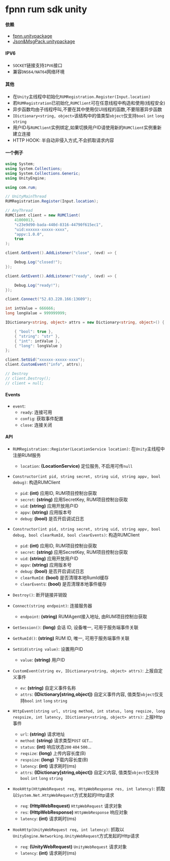 # fpnn rum sdk unity #

#### 依赖 ####
* [fpnn.unitypackage](https://github.com/highras/fpnn-sdk-unity)
* [Json&MsgPack.unitypackage](https://github.com/deniszykov/msgpack-unity3d)

#### IPV6 ####
* `SOCKET`链接支持`IPV6`接口
* 兼容`DNS64/NAT64`网络环境

#### 其他 ####
* 在`Unity`主线程中初始化`RUMRegistration.Register(Input.location)`
* 若`RUMRegistration`已初始化,`RUMClient`可在任意线程中构造和使用(线程安全)
* 异步函数均由子线程呼叫,不要在其中使用仅UI线程的函数,不要阻塞异步函数
* `IDictionary<string, object>`该结构中的值类型`object`仅支持`bool` `int` `long` `string`
* 用户ID与`RUMClient`实例绑定,如果切换用户ID请使用新的`RUMClient`实例重新建立连接
* HTTP HOOK: 半自动非侵入方式,不会抓取请求内容

#### 一个例子 ####
```c#
using System;
using System.Collections;
using System.Collections.Generic;
using UnityEngine;

using com.rum;

// UnityMainThread
RUMRegistration.Register(Input.location);

// AnyThread
RUMClient client = new RUMClient(
    41000013,
    "c23e9d90-bada-440d-8316-44790f615ec1",
    "uid:xxxxxx-xxxxx-xxxx",
    "appv:1.0.0",
    true
);

client.GetEvent().AddListener("close", (evd) => {

    Debug.Log("closed!");
});

client.GetEvent().AddListener("ready", (evd) => {

    Debug.Log("ready!");
});

client.Connect("52.83.220.166:13609");

int intValue = 666666;
long longValue = 999999999;

IDictionary<string, object> attrs = new Dictionary<string, object>() {

    { "bool": true },
    { "string": "str" },
    { "int": intValue },
    { "long": longValue }
};

client.SetUid("xxxxxx-xxxxx-xxxx");
client.CustomEvent("info", attrs);

// Destroy
// client.Destroy();
// client = null;
```

#### Events ####
* `event`:
    * `ready`: 连接可用
    * `config`: 获取事件配置 
    * `close`: 连接关闭

#### API ####
* `RUMRegistration::Register(LocationService location)`: 在`Unity`主线程中注册RUM服务
    * `location`: **(LocationService)** 定位服务, 不启用可传`null`

* `Constructor(int pid, string secret, string uid, string appv, bool debug)`: 构造RUMClient
    * `pid`: **(int)** 应用ID, RUM项目控制台获取
    * `secret`: **(string)** 应用SecretKey, RUM项目控制台获取
    * `uid`: **(string)** 应用开放用户ID 
    * `appv`: **(string)** 应用版本号
    * `debug`: **(bool)** 是否开启调试日志

* `Constructor(int pid, string secret, string uid, string appv, bool debug, bool clearRumId, bool clearEvents)`: 构造RUMClient
    * `pid`: **(int)** 应用ID, RUM项目控制台获取
    * `secret`: **(string)** 应用SecretKey, RUM项目控制台获取
    * `uid`: **(string)** 应用开放用户ID 
    * `appv`: **(string)** 应用版本号
    * `debug`: **(bool)** 是否开启调试日志
    * `clearRumId`: **(bool)** 是否清理本地RumId缓存
    * `clearEvents`: **(bool)** 是否清理本地事件缓存

* `Destroy()`: 断开链接并销毁 

* `Connect(string endpoint)`: 连接服务器
    * `endpoint`: **(string)** RUMAgent接入地址, 由RUM项目控制台获取

* `GetSession()`: **(long)** 会话 ID, 设备唯一, 可用于服务端事件关联

* `GetRumId()`: **(string)** RUM ID, 唯一, 可用于服务端事件关联

* `SetUid(string value)`: 设置用户ID
    * `value`: **(string)** 用户ID

* `CustomEvent(string ev, IDictionary<string, object> attrs)`: 上报自定义事件 
    * `ev`: **(string)** 自定义事件名称
    * `attrs`: **(IDictionary[string,object])** 自定义事件内容, 值类型`object`仅支持`bool` `int` `long` `string`

* `HttpEvent(string url, string method, int status, long reqsize, long respsize, int latency, IDictionary<string, object> attrs)`: 上报Http事件 
    * `url`: **(string)** 请求地址
    * `method`: **(string)** 请求类型`POST` `GET`...
    * `status`: **(int)** 响应状态`200` `404` `500`...
    * `reqsize`: **(long)** 上传内容长度(B)
    * `respsize`: **(long)** 下载内容长度(B)
    * `latency`: **(int)** 请求耗时(ms)
    * `attrs`: **(IDictionary[string,object])** 自定义内容, 值类型`object`仅支持`bool` `int` `long` `string`

* `HookHttp(HttpWebRequest req, HttpWebResponse res, int latency)`: 抓取以`System.Net.HttpWebRequest`方式发起的Http请求
    * `req`: **(HttpWebRequest)** `HttpWebRequest` 请求对象
    * `res`: **(HttpWebResponse)** `HttpWebResponse` 响应对象
    * `latency`: **(int)** 请求耗时(ms)

* `HookHttp(UnityWebRequest req, int latency)`: 抓取以`UnityEngine.Networking.UnityWebRequest`方式发起的Http请求
    * `req`: **(UnityWebRequest)** `UnityWebRequest` 请求对象
    * `latency`: **(int)** 请求耗时(ms)
